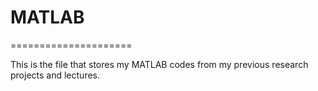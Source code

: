 # MATLAB
===================== 


This is the file that stores my MATLAB codes from my previous research projects and lectures.
